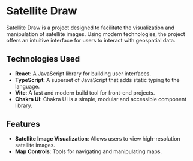 # Satellite Draw

Satellite Draw is a project designed to facilitate the visualization and manipulation of satellite images. Using modern technologies, the project offers an intuitive interface for users to interact with geospatial data.

## Technologies Used

- **React**: A JavaScript library for building user interfaces.
- **TypeScript**: A superset of JavaScript that adds static typing to the language.
- **Vite**: A fast and modern build tool for front-end projects.
- **Chakra UI**: Chakra UI is a simple, modular and accessible component library.

## Features

- **Satellite Image Visualization**: Allows users to view high-resolution satellite images.
- **Map Controls**: Tools for navigating and manipulating maps.
